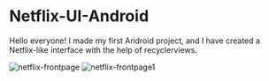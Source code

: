 # Netflix-UI-Android

Hello everyone! I made my first Android project, and I have created a Netflix-like interface with the help of recyclerviews.

![netflix-frontpage](https://github.com/0-yash-sharma-0/Netflix-UI-Android/assets/143318606/e57749b6-8043-41ac-b9e5-cc6b2626e3fc)
![netflix-frontpage1](https://github.com/0-yash-sharma-0/Netflix-UI-Android/assets/143318606/1f3c888f-02aa-4f28-a19c-0643136b1108)
